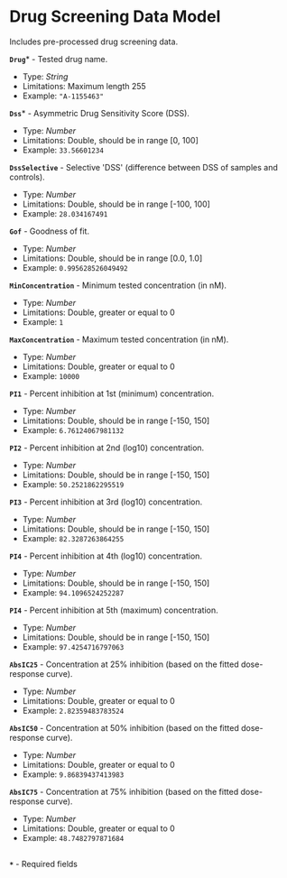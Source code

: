 # Drug Screening Data Model
Includes pre-processed drug screening data.

**`Drug`*** - Tested drug name.
- Type: _String_
- Limitations: Maximum length 255
- Example: `"A-1155463"`

**`Dss`*** - Asymmetric Drug Sensitivity Score (DSS).
- Type: _Number_
- Limitations: Double, should be in range [0, 100]
- Example: `33.56601234`

**`DssSelective`** - Selective 'DSS' (difference between DSS of samples and controls).
- Type: _Number_
- Limitations: Double, should be in range [-100, 100]
- Example: `28.034167491`

**`Gof`** - Goodness of fit.
- Type: _Number_
- Limitations: Double, should be in range [0.0, 1.0]
- Example: `0.995628526049492`

**`MinConcentration`** - Minimum tested concentration (in nM).
- Type: _Number_
- Limitations: Double, greater or equal to 0
- Example: `1`

**`MaxConcentration`** - Maximum tested concentration (in nM).
- Type: _Number_
- Limitations: Double, greater or equal to 0
- Example: `10000`

**`PI1`** - Percent inhibition at 1st (minimum) concentration.
- Type: _Number_
- Limitations: Double, should be in range [-150, 150]
- Example: `6.76124067981132`

**`PI2`** - Percent inhibition at 2nd (log10) concentration.
- Type: _Number_
- Limitations: Double, should be in range [-150, 150]
- Example: `50.2521862295519`

**`PI3`** - Percent inhibition at 3rd (log10) concentration.
- Type: _Number_
- Limitations: Double, should be in range [-150, 150]
- Example: `82.3287263864255`

**`PI4`** - Percent inhibition at 4th (log10) concentration.
- Type: _Number_
- Limitations: Double, should be in range [-150, 150]
- Example: `94.1096524252287`

**`PI4`** - Percent inhibition at 5th (maximum) concentration.
- Type: _Number_
- Limitations: Double, should be in range [-150, 150]
- Example: `97.4254716797063`

**`AbsIC25`** - Concentration at 25% inhibition (based on the fitted dose-response curve).
- Type: _Number_
- Limitations: Double, greater or equal to 0
- Example: `2.82359483783524`

**`AbsIC50`** - Concentration at 50% inhibition (based on the fitted dose-response curve).
- Type: _Number_
- Limitations: Double, greater or equal to 0
- Example: `9.86839437413983`

**`AbsIC75`** - Concentration at 75% inhibition (based on the fitted dose-response curve).
- Type: _Number_
- Limitations: Double, greater or equal to 0
- Example: `48.7482797871684`

##
**`*`** - Required fields
